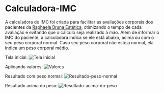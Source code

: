 # Calculadora-IMC

A calculadora de IMC foi criada para facilitar as avaliações corporais dos pacientes da [Raphaela Bruna Estética](https://www.instagram.com/raphaelabrunaestetica/), otimizando o tempo de cada avaliação e evitando que o cálculo seja realizado à mão. Além de informar o IMC do paciente, a calculadora indica se ele está abaixo, acima ou com o seu peso corporal normal. Caso seu peso corporal não esteja normal, ela indica um peso corporal médio.

Tela inicial:
![Tela inicial](https://user-images.githubusercontent.com/101594080/185667731-1606040d-b9cf-44e9-95a4-1d9946a666b1.png)





Aplicando valores: 
![Valores](https://user-images.githubusercontent.com/101594080/185667833-bde31a29-4747-468b-a7ac-9389c8586d01.png)






Resultado com peso normal:
![Resultado-peso-normal](https://user-images.githubusercontent.com/101594080/185667932-2ca3d94a-d17b-4864-aa4f-dc7134524a13.png)





Resultado acima do peso:
![Resultado-acima-do-peso](https://user-images.githubusercontent.com/101594080/185667940-859c687c-c95c-475c-beee-9e7a04d73219.png)

